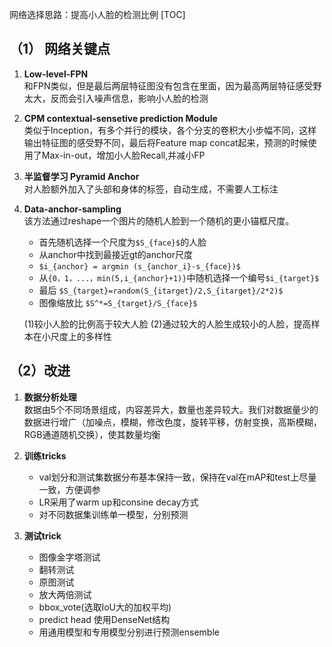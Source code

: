 网络选择思路：提高小人脸的检测比例
[TOC]

## （1） 网络关键点
1. **Low-level-FPN**<br/>
    和FPN类似，但是最后两层特征图没有包含在里面，因为最高两层特征感受野太大，反而会引入噪声信息，影响小人脸的检测
2. **CPM contextual-sensetive prediction Module**
    <br/>类似于Inception，有多个并行的模块，各个分支的卷积大小步幅不同，这样输出特征图的感受野不同，最后将Feature map concat起来，预测的时候使用了Max-in-out，增加小人脸Recall,并减小FP
3.  **半监督学习  Pyramid Anchor**
    <br/>对人脸额外加入了头部和身体的标签，自动生成，不需要人工标注
4.  **Data-anchor-sampling**
    <br/>该方法通过reshape一个图片的随机人脸到一个随机的更小锚框尺度。
    * 首先随机选择一个尺度为`$S_{face}$`的人脸
    * 从anchor中找到最接近gt的anchor尺度
    * `$i_{anchor} = argmin (s_{anchor_i}-s_{face})$`
    * 从`{0，1，...，min(5,i_{anchor}+1)}`中随机选择一个编号`$i_{target}$`
    * 最后 `$S_{target}=random(S_{itarget}/2,S_{itarget}/2*2)$`
    * 图像缩放比 `$S^*=S_{target}/S_{face}$`

    (1)较小人脸的比例高于较大人脸
    (2)通过较大的人脸生成较小的人脸，提高样本在小尺度上的多样性

## （2）改进
1. **数据分析处理**
    <br/>数据由5个不同场景组成，内容差异大，数量也差异较大。我们对数据量少的数据进行增广（加噪点，模糊，修改色度，旋转平移，仿射变换，高斯模糊，RGB通道随机交换），使其数量均衡

2. **训练tricks**
    * val划分和测试集数据分布基本保持一致，保持在val在mAP和test上尽量一致，方便调参
    * LR采用了warm up和consine decay方式
    * 对不同数据集训练单一模型，分别预测
3. **测试trick**
    * 图像金字塔测试
    * 翻转测试
    * 原图测试
    * 放大两倍测试
    * bbox_vote(选取IoU大的加权平均)
    * predict head 使用DenseNet结构
    * 用通用模型和专用模型分别进行预测ensemble
